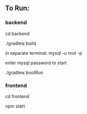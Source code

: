## To Run: 


### backend 

cd backend 

./gradlew build 

in separate terminal: mysql -u root -p 

enter mysql password to start 

./gradlew bootRun 


### frontend 

cd frontend 

npm start 



